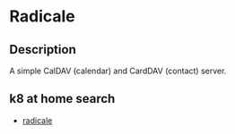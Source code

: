 # Radicale

## Description

A simple CalDAV (calendar) and CardDAV (contact) server.

## k8 at home search

- [radicale](https://nanne.dev/k8s-at-home-search/#/radicale)
